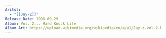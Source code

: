 ```yaml
---
Aritst:
  - "[[Jay-Z]]"
Release Date: 1998-09-29
Album: Vol. 2... Hard Knock Life
Album Art: https://upload.wikimedia.org/wikipedia/en/a/a1/Jay-z-vol-2-hard-knock-life.jpg
---
```


